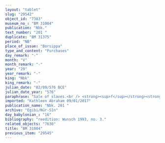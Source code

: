 ```yaml
---
layout: "tablet"
slug: "29542"
object_id: "7383"
museum_no_: "BM 31004"
publication: "Nbk."
text_number: "201 "
duplicate: "BM 31375"
period: "NB"
place_of_issue: "Borsippa"
type_and_content: "Purchases"
day_remark: "-"
month: "V"
month_remark: "-"
year: "29"
year_remark: "-"
king: "Nbk"
king_remark: "-"
julian_date: "02/09/576 BCE"
julian_date_year: "576"
paraphrase: "Sale of slaves.<br /> <strong><sup>f</sup></strong><strong>A</strong> sells his slaves (<em>amēluttu</em>) <strong>C<sub>1</sub></strong> and <strong>C<sub>2</sub></strong> to <strong>B</strong> for a <em>hariṣ </em>price amounting to 1/2 mina of silver, of which 1/8 is alloy. Note that the usual &quot;of (the seller&#39;s) own free will&quot; is lacking. The seller guarantees against (suits brought by) a person acting unlawfully (<em>sēh&ucirc;</em>), a person claiming (<em>pāqirānu</em>) that these slaves are free persons (<em>mār ban&ecirc;</em>), or the existence of a(nother) document (<em>sipru</em>) pertaining to these slaves. See also BM31024 (= Nbk 37). Names of 2 witnesses and the scribe: &Scaron;ama&scaron;-&scaron;umu-lī&scaron;ir/Adad-&scaron;umu-iddin//A&scaron;kāpu.<br /> &nbsp;<br /> <strong><sup>f</sup></strong><strong>A </strong>= <sup>f</sup>Guzummu/ &Scaron;apullātu; <strong>B</strong> = Nab&ucirc;-ēṭir-nap&scaron;āti/Mandidi; <strong>C<sub>1</sub> </strong>= Bāba-ēṭirat; <strong>C<sub>2</sub></strong> = Itti-Nab&ucirc;-īnia"
imported: "Kathleen Abraham 09/01/2017"
publication_name: "Nbk. 201 "
archive: "Egibi/Nūr-Sîn"
day_babylonian_: "16"
bibliography: "reedition: Wunsch 1993, no. 3."
related_objects: "7630"
title: "BM 31004"
previous_item: "29545"
---
```

